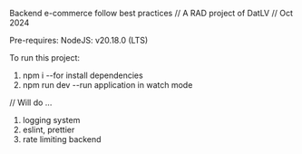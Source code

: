 Backend e-commerce follow best practices // A RAD project of DatLV // Oct 2024

Pre-requires:
NodeJS: v20.18.0 (LTS)

To run this project:
1. npm i --for install dependencies
2. npm run dev --run application in watch mode

// Will do ...
1. logging system
2. eslint, prettier
3. rate limiting backend
